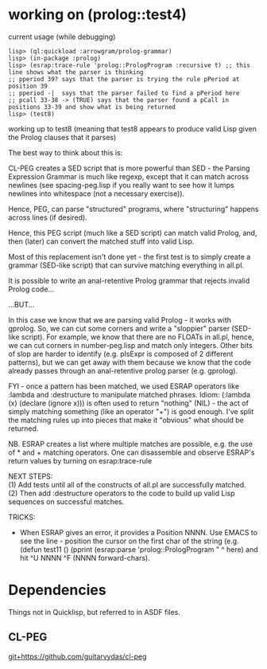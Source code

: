 # working on (prolog::test4)



current usage (while debugging)

    lisp> (ql:quickload :arrowgram/prolog-grammar)
    lisp> (in-package :prolog)
    lisp> (esrap:trace-rule 'prolog::PrologProgram :recursive t) ;; this line shows what the parser is thinking
    ;; pperiod 39? says that the parser is trying the rule pPeriod at position 39
    ;; pperiod -|  says that the parser failed to find a pPeriod here
    ;; pcall 33-38 -> (TRUE) says that the parser found a pCall in positions 33-39 and show what is being returned
    lisp> (test8)

working up to test8 (meaning that test8 appears to produce valid Lisp given the Prolog clauses that it parses)

The best way to think about this is:

CL-PEG creates a SED script that is more powerful than SED - the Parsing Expression Grammar is much like regexp, except that it can match across newlines (see spacing-peg.lisp if you really want to see how it lumps newlines into whitespace (not a necessary exercise)).

Hence, PEG, can parse "structured" programs, where "structuring" happens across lines (if desired).

Hence, this PEG script (much like a SED script) can match valid Prolog, and, then (later) can convert the matched stuff into valid Lisp.

Most of this replacement isn't done yet - the first test is to simply create a grammar (SED-like script) that can survive matching everything in all.pl.

It is possible to write an anal-retentive Prolog grammar that rejects invalid Prolog code...

...BUT...

In this case we know that we are parsing valid Prolog - it works with gprolog.  So, we can cut some corners and write a "sloppier" parser (SED-like script).  For example, we know that there are no FLOATs in all.pl, hence, we can cut corners in number-peg.lisp and match only integers.  Other bits of slop are harder to identify (e.g. pIsExpr is composed of 2 different patterns), but we can get away with them because we know that the code already passes through an anal-retentive prolog parser (e.g. gprolog).

FYI - once a pattern has been matched, we used ESRAP operators like :lambda and :destructure to manipulate matched phrases.  Idiom: (:lambda (x) (declare (ignore x))) is often used to return "nothing" (NIL) - the act of simply matching something (like an operator "+") is good enough.  I've split the matching rules up into pieces that make it "obvious" what should be returned.

NB. ESRAP creates a list where multiple matches are possible, e.g. the use of * and + matching operators.  One can disassemble and observe ESRAP's return values by turning on esrap:trace-rule  


NEXT STEPS:  
(1) Add tests until all of the constructs of all.pl are successfully matched.  
(2) Then add :destructure operators to the code to build up valid Lisp sequences on successful matches.


TRICKS:

- When ESRAP gives an error, it provides a Position NNNN.  Use EMACS to see the line - position the cursor on the first char of the string (e.g.
(defun test11 ()
  (pprint (esrap:parse 'prolog::PrologProgram
               " 
                ^ here) and hit ^U NNNN ^F (NNNN forward-chars).



# Dependencies
Things not in Quicklisp, but referred to in ASDF files. 
## CL-PEG

<git+https://github.com/guitarvydas/cl-peg>
